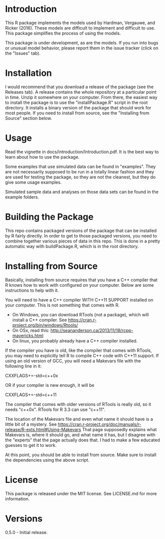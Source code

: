 # Introduction

This R package implements the models used by Hardman, Vergauwe, and Ricker (2016). These models are difficult to implement and difficult to use. This package simplifies the process of using the models.

This package is under development, as are the models. If you run into bugs or unusual model behavior, please report them in the issue tracker (click on the "Issues" tab).

# Installation

I would recommend that you download a release of the package (see the Releases tab). A release contains the whole repository at a particular point in time. Unzip it somewhere on your computer. From there, the easiest way to install the package is to use the "installPackage.R" script in the root directory. It installs a binary version of the package that should work for most people. If you need to install from source, see the "Installing from Source" section below.


# Usage

Read the vignette in docs/introduction/Introduction.pdf. It is the best way to learn about how to use the package.

Some examples that use simulated data can be found in "examples". They are not necessarily supposed to be run in a totally linear fashion and they are used for testing the package, so they are not the cleanest, but they do give some usage examples.

Simulated sample data and analyses on those data sets can be found in the example folders.


# Building the Package

This repo contains packaged versions of the package that can be installed by R fairly directly. In order to get to those packaged versions, you need to combine together various pieces of data in this repo. This is done in a pretty automatic way with buildPackage.R, which is in the root directory.


# Installing from Source

Basically, installing from source requires that you have a C++ compiler that R knows how to work with configured on your computer. Below are some instructions to help with it.

You will need to have a C++ compiler WITH C++11 SUPPORT installed on your computer. This is not something that comes with R.
- On Windows, you can download RTools (not a package), which will install a C++ compiler. See https://cran.r-project.org/bin/windows/Rtools/
- On OSx, read this: http://seananderson.ca/2013/11/18/rcpp-mavericks.html
- On linux, you probably already have a C++ compiler installed.

If the compiler you have is old, like the compiler that comes with RTools, 
you may need to explicitly tell R to compile C++ code with C++11 support. 
If using an old version of GCC, you will need a Makevars file with the following line in it:

CXXFLAGS+=-std=c++0x

OR if your compiler is new enough, it will be

CXXFLAGS+=-std=c++11

The compiler that comes with older versions of RTools is really old, so it needs "c++0x". RTools for
R 3.3 can use "c++11".

The location of the Makevars file and even what name it should have is a little bit of a mystery.
See https://cran.r-project.org/doc/manuals/r-release/R-exts.html#Using-Makevars
That page supposedly explains what Makevars is, where it should go, and what name it has,
but I disagree with the "experts" that the page actually does that. I had to make a few educated
guesses to get it to work.

At this point, you should be able to install from source. Make sure to install the dependencies using the above script.



# License

This package is released under the MIT license. See LICENSE.md for more information.


# Versions

0.5.0 - Initial release.
